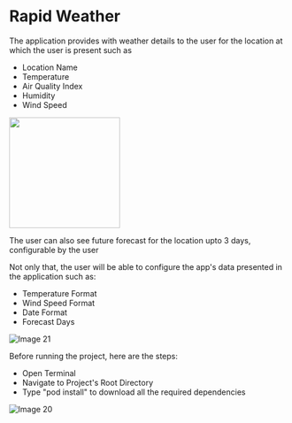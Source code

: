 # Rapid Weather
The application provides with weather details to the user for the location at which the user is present such as
- Location Name
- Temperature
- Air Quality Index
- Humidity
- Wind Speed

<img src = "https://user-images.githubusercontent.com/8428816/115151994-f28b1980-a08c-11eb-9279-66e3f76ee24c.PNG" height="200">


The user can also see future forecast for the location upto 3 days, configurable by the user

Not only that, the user will be able to configure the app's data presented in the application such as:
- Temperature Format
- Wind Speed Format
- Date Format
- Forecast Days

![Image 21](https://user-images.githubusercontent.com/8428816/115152006-033b8f80-a08d-11eb-9fa9-acce89ffef3d.gif)


Before running the project, here are the steps:
- Open Terminal
- Navigate to Project's Root Directory
- Type "pod install" to download all the required dependencies

![Image 20](https://user-images.githubusercontent.com/8428816/115152014-0d5d8e00-a08d-11eb-829b-0f1ed8028810.gif)

